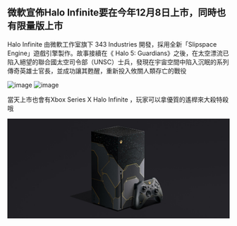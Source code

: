 ## 微軟宣佈Halo Infinite要在今年12月8日上市，同時也有限量版上市

Halo Infinite 由微軟工作室旗下 343 Industries 開發，採用全新「Slipspace Engine」遊戲引擎製作。故事接續在《 Halo 5: Guardians》之後，在太空漂流已陷入絕望的聯合國太空司令部（UNSC）士兵，發現在宇宙空間中陷入沉眠的系列傳奇英雄士官長，並成功讓其甦醒，重新投入攸關人類存亡的戰役

![image](asset/halo-infinite.jpg)
![image](asset/halo-infinite-2.jpg)

當天上市也會有Xbox Series X Halo Infinite ，玩家可以拿優質的遙桿來大殺特殺哦

![image](asset/xbox.jpg)
